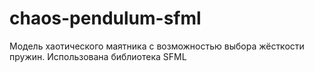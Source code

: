 # chaos-pendulum-sfml

Модель хаотического маятника с возможностью выбора жёсткости пружин. Использована библиотека SFML
